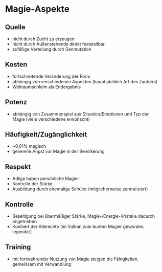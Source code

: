 # Magie-Aspekte

## Quelle
- nicht durch Zucht zu erzeugen
- nicht durch Außenstehende direkt feststellbar
- zufällige Verteilung durch Genmutation

## Kosten
- fortschreitende Veränderung der Form
- abhängig von verschiedenen Aspekten (hauptsächlich Art des Zaubers)
- Weltraumschleim als Endergebnis

## Potenz
- abhängig von Zusammenspiel aus Situation/Emotionen und Typ der Magie (viele verschiedene erwünscht)

## Häufigkeit/Zugänglichkeit
- ~0,01% magisch
- generelle Angst vor Magie in der Bevölkerung

## Respekt
- Adlige haben persönliche Magier
- Kontrolle der Stärke
- Ausbildung durch ehemalige Schüler (möglicherweise zentralisiert)

## Kontrolle
- Beseitigung bei übermäßiger Stärke, Magie-/Energie-Kristalle dadurch angetrieben
- Kunibert der Allerechte (im Vulkan zum bunten Magier geworden, legendär)

## Training
- mit fortwährender Nutzung von Magie steigen die Fähigkeiten, gemeinsam mit Verwandlung





